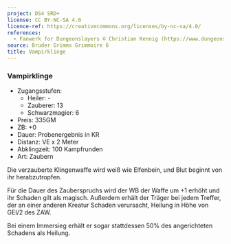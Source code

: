 ```yaml
---
project: DS4 SRD+
license: CC BY-NC-SA 4.0
licence-ref: https://creativecommons.org/licenses/by-nc-sa/4.0/
references: 
  - Fanwerk for Dungeonslayers © Christian Kennig (https://www.dungeonslayers.net/)
source: Bruder Grimms Grimmoire 6
title: Vampirklinge
---
```


### Vampirklinge

- Zugangsstufen:
  - Heiler: -
  - Zauberer: 13
  - Schwarzmagier: 6
- Preis: 335GM
- ZB: +0
- Dauer: Probenergebnis in KR
- Distanz: VE x 2 Meter
- Abklingzeit: 100 Kampfrunden
- Art: Zaubern

Die verzauberte Klingenwaffe wird weiß wie Elfenbein, und Blut beginnt von ihr herabzutropfen.

Für die Dauer des Zauberspruchs wird der WB der Waffe um +1 erhöht und ihr Schaden gilt als magisch. Außerdem erhält der Träger bei jedem Treffer, der an einer anderen Kreatur Schaden verursacht, Heilung in Höhe von GEI/2 des ZAW.

Bei einem Immersieg erhält er sogar stattdessen 50% des angerichteten Schadens als Heilung.

